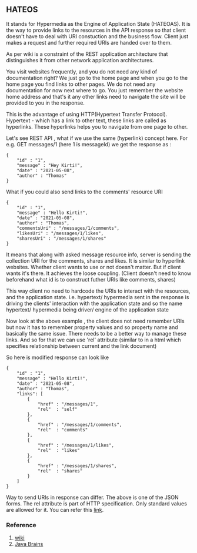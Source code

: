 ## HATEOS
It stands for Hypermedia as the Engine of Application State (HATEOAS).
It is the way to provide links to the resources in the API response so that
client doesn't have to deal with URI constuction and the business flow.
Client just makes a request and further required URIs are handed over to them.

As per wiki is a constraint of the REST application architecture that distinguishes
it from other network application architectures.

You visit websites frequently, and you do not need any kind of documentation right?
We just go to the home page and when you go to the home page you find links to other pages.
We do not need any documentation for now next where to go. You just remember the website home address 
and that's it any other links need to navigate the site will be provided to you in the response.

This is the advantage of using HTTP(Hypertext Transfer Protocol). Hypertext - which has a link to other text,
these links are called as hyperlinks. These hyperlinks helps you to navigate from one page to other.

Let's see REST API , what if we use the same (hyperlink) concept here.
For e.g. GET messages/1 (here 1 is messageId) we get the response as :
```
{
    "id" : "1",
    "message" : "Hey Kirti!",
    "date" : "2021-05-08",
    "author" : "Thomas"
}
```
What if you could also send links to the comments' resource URI
```
{
    "id" : "1",
    "message" : "Hello Kirti!",
    "date" : "2021-05-08",
    "author" : "Thomas",
    "commentsUri" : "/messages/1/comments",
    "likesUri" : "/messages/1/likes",
    "sharesUri" : "/messages/1/shares"
}
```
It means that along with asked message resource info, server is sending the collection URI for the comments, shares and likes.
It is similar to hyperlink websites. Whether client wants to use or not doesn't matter. But if client wants it's there.
It achieves the loose coupling. (Client doesn't need to know beforehand what id is to construct futher URIs like comments, shares)

This way client no need to hardcode the URIs to interact with the resources, and the application state.
i.e. hypertext/ hypermedia sent in the response is driving the clients' interaction with the application state
and so the name  hypertext/ hypermedia being driver/ engine of the application state

Now look at the above example , the client does not need remember URIs but now it has to remember property values and so property name
and basically the same issue. There needs to be a better way to manage these links.
And so for that we can use 'rel' attribute (similar to in a html which specifies relationship between current and the link document)

So here is modified response can look like
```
{
    "id" : "1",
    "message" : "Hello Kirti!",
    "date" : "2021-05-08",
    "author" : "Thomas",
    "links": [
        { 
            "href" : "/messages/1",
            "rel"  : "self"
        },
        { 
            "href" : "/messages/1/comments",
            "rel"  : "comments"
        },
        { 
            "href" : "/messages/1/likes",
            "rel"  : "likes"
        },
        { 
            "href" : "/messages/1/shares",
            "rel"  : "shares"
        }
    ]
}
```
Way to send URIs in response can differ. The above is one of the JSON forms.
The rel attribute is part of HTTP specification. Only standard values are allowed for it. You can refer this [link](https://www.iana.org/assignments/link-relations/link-relations.xml).

### Reference
 1. [wiki](https://en.wikipedia.org/wiki/HATEOAS)
 2. [Java Brains](https://www.youtube.com/watch?v=NK3HNEwDXUk&ab_channel=JavaBrains)
